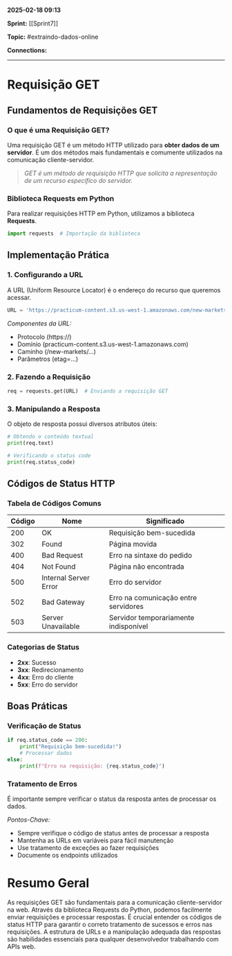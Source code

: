 
**2025-02-18 09:13**

**Sprint:** [[Sprint7]]

**Topic:** #extraindo-dados-online 

**Connections:** 

---
# **Requisição GET**

## Fundamentos de Requisições GET

### O que é uma Requisição GET?
Uma requisição GET é um método HTTP utilizado para **obter dados de um servidor**. É um dos métodos mais fundamentais e comumente utilizados na comunicação cliente-servidor.

> *GET é um método de requisição HTTP que solicita a representação de um recurso específico do servidor.*

### Biblioteca Requests em Python
Para realizar requisições HTTP em Python, utilizamos a biblioteca **Requests**. 

```python
import requests  # Importação da biblioteca
```

## Implementação Prática

### 1. Configurando a URL
A URL (Uniform Resource Locator) é o endereço do recurso que queremos acessar.

```python
URL = 'https://practicum-content.s3.us-west-1.amazonaws.com/new-markets/Data_sprint_6/web-sites/most_famous_shipwrecks_ptbr_1.html?etag=9fcc222cac30e287d2b645aa88bcf13e'
```

*Componentes da URL:*
- Protocolo (https://)
- Domínio (practicum-content.s3.us-west-1.amazonaws.com)
- Caminho (/new-markets/...)
- Parâmetros (etag=...)

### 2. Fazendo a Requisição
```python
req = requests.get(URL)  # Enviando a requisição GET
```

### 3. Manipulando a Resposta
O objeto de resposta possui diversos atributos úteis:

```python
# Obtendo o conteúdo textual
print(req.text)

# Verificando o status code
print(req.status_code)
```

## Códigos de Status HTTP

### Tabela de Códigos Comuns
| Código | Nome | Significado |
|--------|------|-------------|
| 200 | OK | Requisição bem-sucedida |
| 302 | Found | Página movida |
| 400 | Bad Request | Erro na sintaxe do pedido |
| 404 | Not Found | Página não encontrada |
| 500 | Internal Server Error | Erro do servidor |
| 502 | Bad Gateway | Erro na comunicação entre servidores |
| 503 | Server Unavailable | Servidor temporariamente indisponível |

### Categorias de Status
- **2xx**: Sucesso
- **3xx**: Redirecionamento
- **4xx**: Erro do cliente
- **5xx**: Erro do servidor

## Boas Práticas

### Verificação de Status
```python
if req.status_code == 200:
    print("Requisição bem-sucedida!")
    # Processar dados
else:
    print(f"Erro na requisição: {req.status_code}")
```

### Tratamento de Erros
É importante sempre verificar o status da resposta antes de processar os dados.

*Pontos-Chave:*
- Sempre verifique o código de status antes de processar a resposta
- Mantenha as URLs em variáveis para fácil manutenção
- Use tratamento de exceções ao fazer requisições
- Documente os endpoints utilizados

# Resumo Geral
As requisições GET são fundamentais para a comunicação cliente-servidor na web. Através da biblioteca Requests do Python, podemos facilmente enviar requisições e processar respostas. É crucial entender os códigos de status HTTP para garantir o correto tratamento de sucessos e erros nas requisições. A estrutura de URLs e a manipulação adequada das respostas são habilidades essenciais para qualquer desenvolvedor trabalhando com APIs web.









